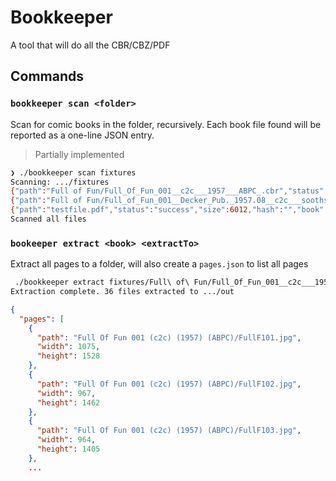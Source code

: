 # Bookkeeper

A tool that will do all the CBR/CBZ/PDF 

## Commands

### `bookkeeper scan <folder>`

Scan for comic books in the folder, recursively.
Each book file found will be reported as a one-line JSON entry.

> Partially implemented

```bash
❯ ./bookkeeper scan fixtures
Scanning: .../fixtures
{"path":"Full of Fun/Full_Of_Fun_001__c2c___1957___ABPC_.cbr","status":"success","size":15666637,"hash":"","book":{"title":"Full_Of_Fun_001__c2c___1957___ABPC_","pages":36}}
{"path":"Full of Fun/Full_of_Fun_001__Decker_Pub._1957.08__c2c___soothsayr_Yoc.cbz","status":"success","size":44292901,"hash":"","book":{"title":"Full_of_Fun_001__Decker_Pub._1957.08__c2c___soothsayr_Yoc","pages":37}}
{"path":"testfile.pdf","status":"success","size":6012,"hash":"","book":{"title":"Title of the Book","pages":1,"authors":["The Author"],"keywords":["book","fantasy"]}}
Scanned all files
```

### `bookeeper extract <book> <extractTo>`

Extract all pages to a folder, will also create a `pages.json` to list all pages

```bash
 ./bookkeeper extract fixtures/Full\ of\ Fun/Full_Of_Fun_001__c2c___1957___ABPC_.cbr out
Extraction complete. 36 files extracted to .../out
```

```json
{
  "pages": [
    {
      "path": "Full Of Fun 001 (c2c) (1957) (ABPC)/FullF101.jpg",
      "width": 1075,
      "height": 1528
    },
    {
      "path": "Full Of Fun 001 (c2c) (1957) (ABPC)/FullF102.jpg",
      "width": 967,
      "height": 1462
    },
    {
      "path": "Full Of Fun 001 (c2c) (1957) (ABPC)/FullF103.jpg",
      "width": 964,
      "height": 1405
    },
    ...
```